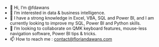 - 👋 Hi, I’m @fdawans
- 👀 I’m interested in data & business intelligence.
- 🌱 I have a strong knowledge in Excel, VBA, SQL and Power BI, and I am currently looking to improve my SQL, Power BI and Python skills.
- 💞️ I’m looking to collaborate on QMK keyboard features, mouse-less navigation software, Power BI tips & tricks.
- 📫 How to reach me : contact@floriandawans.com

<!---
fdawans/fdawans is a ✨ special ✨ repository because its `README.md` (this file) appears on your GitHub profile.
You can click the Preview link to take a look at your changes.
--->

